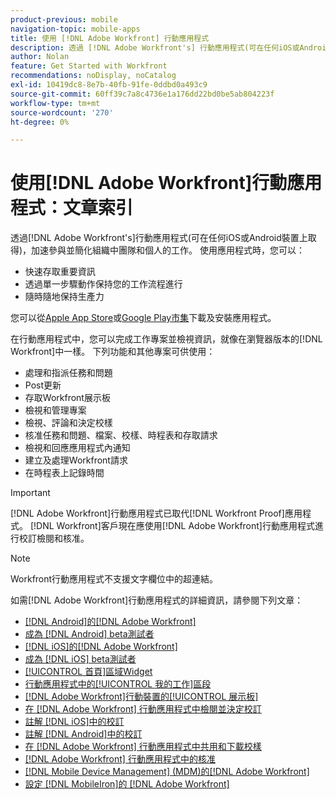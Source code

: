 ```yaml
---
product-previous: mobile
navigation-topic: mobile-apps
title: 使用 [!DNL Adobe Workfront] 行動應用程式
description: 透過 [!DNL Adobe Workfront's] 行動應用程式(可在任何iOS或Android裝置上取得)，加速參與並簡化組織中團隊和個人的工作。
author: Nolan
feature: Get Started with Workfront
recommendations: noDisplay, noCatalog
exl-id: 10419dc8-8e7b-40fb-91fe-0ddbd0a493c9
source-git-commit: 60ff39c7a8c4736e1a176dd22bd0be5ab804223f
workflow-type: tm+mt
source-wordcount: '270'
ht-degree: 0%

---
```


# 使用[!DNL Adobe Workfront]行動應用程式：文章索引

<!-- Audited: 2/2024 -->

透過[!DNL Adobe Workfront's]行動應用程式(可在任何iOS或Android裝置上取得)，加速參與並簡化組織中團隊和個人的工作。 使用應用程式時，您可以：

* 快速存取重要資訊
* 透過單一步驟動作保持您的工作流程進行
* 隨時隨地保持生產力

您可以從[Apple App Store](https://apps.apple.com/us/app/adobe-workfront/id1033282981)或[Google Play市集](https://play.google.com/store/apps/details?id=com.workfront.android.aware)下載及安裝應用程式。

在行動應用程式中，您可以完成工作專案並檢視資訊，就像在瀏覽器版本的[!DNL Workfront]中一樣。 下列功能和其他專案可供使用：

* 處理和指派任務和問題
* Post更新
* 存取Workfront展示板
* 檢視和管理專案
* 檢視、評論和決定校樣
* 核准任務和問題、檔案、校樣、時程表和存取請求
* 檢視和回應應用程式內通知
* 建立及處理Workfront請求
* 在時程表上記錄時間

>[!IMPORTANT]
>
>[!DNL Adobe Workfront]行動應用程式已取代[!DNL Workfront Proof]應用程式。 [!DNL Workfront]客戶現在應使用[!DNL Adobe Workfront]行動應用程式進行校訂檢閱和核准。

>[!NOTE]
>
>Workfront行動應用程式不支援文字欄位中的超連結。

如需[!DNL Adobe Workfront]行動應用程式的詳細資訊，請參閱下列文章：

* [ [!DNL Android]的[!DNL Adobe Workfront]](../../../workfront-basics/mobile-apps/using-the-workfront-mobile-app/workfront-for-android.md)
* [成為 [!DNL Android] beta測試者](../../../workfront-basics/mobile-apps/using-the-workfront-mobile-app/android-beta-tester.md)
* [ [!DNL iOS]的[!DNL Adobe Workfront]](../../../workfront-basics/mobile-apps/using-the-workfront-mobile-app/workfront-for-ios.md)
* [成為 [!DNL iOS] beta測試者](../../../workfront-basics/mobile-apps/using-the-workfront-mobile-app/ios-beta-tester.md)
* [[!UICONTROL 首頁]區域Widget](../../../workfront-basics/mobile-apps/using-the-workfront-mobile-app/home-area-widgets-mobile.md)
* [行動應用程式中的[!UICONTROL 我的工作]區段](../../../workfront-basics/mobile-apps/using-the-workfront-mobile-app/my-work-section-mobile.md)
* [[!DNL Adobe Workfront]行動裝置的[!UICONTROL 展示板]](/help/quicksilver/workfront-basics/mobile-apps/using-the-workfront-mobile-app/mobile-boards.md)
* [在 [!DNL Adobe Workfront] 行動應用程式中檢閱並決定校訂](../../../workfront-basics/mobile-apps/using-the-workfront-mobile-app/work-with-proofs-in-mobile-app.md)
* [註解 [!DNL iOS]中的校訂](../../../workfront-basics/mobile-apps/using-the-workfront-mobile-app/comment-on-proofs-ios.md)
* [註解 [!DNL Android]中的校訂](../../../workfront-basics/mobile-apps/using-the-workfront-mobile-app/comment-on-proofs-android.md)
* [在 [!DNL Adobe Workfront] 行動應用程式中共用和下載校樣](../../../workfront-basics/mobile-apps/using-the-workfront-mobile-app/share-proofs-mobile.md)
* [ [!DNL Adobe Workfront] 行動應用程式中的核准](../../../workfront-basics/mobile-apps/using-the-workfront-mobile-app/approvals-in-mobile-app.md)
* [ [!DNL Mobile Device Management]  (MDM)的[!DNL Adobe Workfront]](../../../workfront-basics/mobile-apps/using-the-workfront-mobile-app/wf-mdm.md)
* [設定 [!DNL MobileIron]的 [!DNL Adobe Workfront] ](../../../workfront-basics/mobile-apps/using-the-workfront-mobile-app/wf-mobileiron-configs.md)

